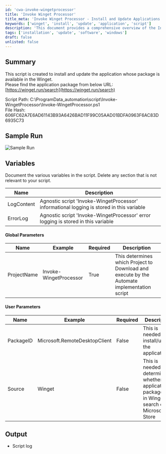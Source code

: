 ```yaml
---
id: 'cwa-invoke-wingetprocessor'
title: 'Invoke Winget Processor'
title_meta: 'Invoke Winget Processor - Install and Update Applications'
keywords: ['winget', 'install', 'update', 'application', 'script']
description: 'This document provides a comprehensive overview of the Invoke Winget Processor script, designed to install and update applications available in the Winget package manager. It includes details about the script path, file hash, sample run, variables, and parameters utilized within the script.'
tags: ['installation', 'update', 'software', 'windows']
draft: false
unlisted: false
---
```

## Summary

This script is created to install and update the application whose package is available in the Winget.  
Please find the application package from below URL:  
[https://winget.run/search](https://winget.run/search)  

Script Path: C:\ProgramData\_automation\script\Invoke-WingetProcessor\Invoke-WingetProcessor.ps1  
File Hash: 606FC62A7E6AD61143B93A6426BAD11F99C05AAD01BDFA0963F6AC83D6935C73  

## Sample Run

![Sample Run](5078775/docs/14466238/images/20911724)  

## Variables

Document the various variables in the script. Delete any section that is not relevant to your script.

| Name       | Description                                                                                             |
|------------|---------------------------------------------------------------------------------------------------------|
| LogContent | Agnostic script 'Invoke-WingetProcessor' informational logging is stored in this variable              |
| ErrorLog   | Agnostic script 'Invoke-WingetProcessor' error logging is stored in this variable                      |

#### Global Parameters

| Name         | Example                     | Required | Description                                                                                                   |
|--------------|-----------------------------|----------|---------------------------------------------------------------------------------------------------------------|
| ProjectName  | Invoke-WingetProcessor      | True     | This determines which Project to Download and execute by the Automate implementation script                   |

#### User Parameters

| Name      | Example                     | Required | Description                                                                                                   |
|-----------|-----------------------------|----------|---------------------------------------------------------------------------------------------------------------|
| PackageID | Microsoft.RemoteDesktopClient| False    | This is needed to install/update the application                                                              |
| Source    | Winget                      | False    | This is needed to determine whether the application packageid is in Winget search or Microsoft Store          |

## Output

- Script log


